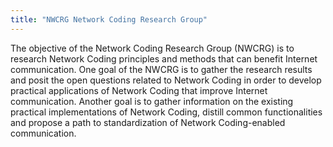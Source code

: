 ```yaml
---
title: "NWCRG Network Coding Research Group"
---
```


The objective of the Network Coding Research Group (NWCRG) is to research Network Coding principles and methods that can benefit Internet communication. One goal of the NWCRG is to gather the research results and posit the open questions related to Network Coding in order to develop practical applications of Network Coding that improve Internet communication. Another goal is to gather information on the existing practical implementations of Network Coding, distill common functionalities and propose a path to standardization of Network Coding-enabled communication.

